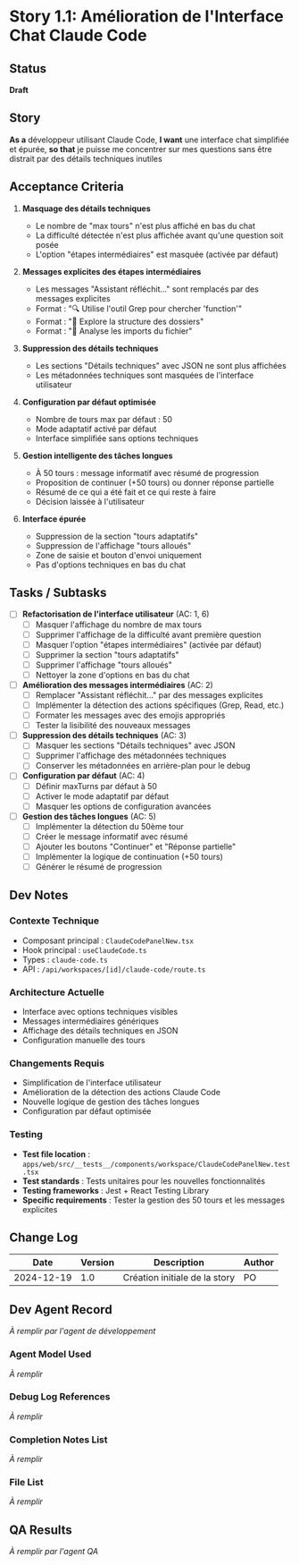 # Story 1.1: Amélioration de l'Interface Chat Claude Code

## Status
**Draft**

## Story
**As a** développeur utilisant Claude Code,
**I want** une interface chat simplifiée et épurée,
**so that** je puisse me concentrer sur mes questions sans être distrait par des détails techniques inutiles

## Acceptance Criteria
1. **Masquage des détails techniques**
   - Le nombre de "max tours" n'est plus affiché en bas du chat
   - La difficulté détectée n'est plus affichée avant qu'une question soit posée
   - L'option "étapes intermédiaires" est masquée (activée par défaut)

2. **Messages explicites des étapes intermédiaires**
   - Les messages "Assistant réfléchit..." sont remplacés par des messages explicites
   - Format : "🔍 Utilise l'outil Grep pour chercher 'function'"
   - Format : "📁 Explore la structure des dossiers"
   - Format : "🔧 Analyse les imports du fichier"

3. **Suppression des détails techniques**
   - Les sections "Détails techniques" avec JSON ne sont plus affichées
   - Les métadonnées techniques sont masquées de l'interface utilisateur

4. **Configuration par défaut optimisée**
   - Nombre de tours max par défaut : 50
   - Mode adaptatif activé par défaut
   - Interface simplifiée sans options techniques

5. **Gestion intelligente des tâches longues**
   - À 50 tours : message informatif avec résumé de progression
   - Proposition de continuer (+50 tours) ou donner réponse partielle
   - Résumé de ce qui a été fait et ce qui reste à faire
   - Décision laissée à l'utilisateur

6. **Interface épurée**
   - Suppression de la section "tours adaptatifs"
   - Suppression de l'affichage "tours alloués"
   - Zone de saisie et bouton d'envoi uniquement
   - Pas d'options techniques en bas du chat

## Tasks / Subtasks
- [ ] **Refactorisation de l'interface utilisateur** (AC: 1, 6)
  - [ ] Masquer l'affichage du nombre de max tours
  - [ ] Supprimer l'affichage de la difficulté avant première question
  - [ ] Masquer l'option "étapes intermédiaires" (activée par défaut)
  - [ ] Supprimer la section "tours adaptatifs"
  - [ ] Supprimer l'affichage "tours alloués"
  - [ ] Nettoyer la zone d'options en bas du chat

- [ ] **Amélioration des messages intermédiaires** (AC: 2)
  - [ ] Remplacer "Assistant réfléchit..." par des messages explicites
  - [ ] Implémenter la détection des actions spécifiques (Grep, Read, etc.)
  - [ ] Formater les messages avec des emojis appropriés
  - [ ] Tester la lisibilité des nouveaux messages

- [ ] **Suppression des détails techniques** (AC: 3)
  - [ ] Masquer les sections "Détails techniques" avec JSON
  - [ ] Supprimer l'affichage des métadonnées techniques
  - [ ] Conserver les métadonnées en arrière-plan pour le debug

- [ ] **Configuration par défaut** (AC: 4)
  - [ ] Définir maxTurns par défaut à 50
  - [ ] Activer le mode adaptatif par défaut
  - [ ] Masquer les options de configuration avancées

- [ ] **Gestion des tâches longues** (AC: 5)
  - [ ] Implémenter la détection du 50ème tour
  - [ ] Créer le message informatif avec résumé
  - [ ] Ajouter les boutons "Continuer" et "Réponse partielle"
  - [ ] Implémenter la logique de continuation (+50 tours)
  - [ ] Générer le résumé de progression

## Dev Notes

### Contexte Technique
- Composant principal : `ClaudeCodePanelNew.tsx`
- Hook principal : `useClaudeCode.ts`
- Types : `claude-code.ts`
- API : `/api/workspaces/[id]/claude-code/route.ts`

### Architecture Actuelle
- Interface avec options techniques visibles
- Messages intermédiaires génériques
- Affichage des détails techniques en JSON
- Configuration manuelle des tours

### Changements Requis
- Simplification de l'interface utilisateur
- Amélioration de la détection des actions Claude Code
- Nouvelle logique de gestion des tâches longues
- Configuration par défaut optimisée

### Testing
- **Test file location** : `apps/web/src/__tests__/components/workspace/ClaudeCodePanelNew.test.tsx`
- **Test standards** : Tests unitaires pour les nouvelles fonctionnalités
- **Testing frameworks** : Jest + React Testing Library
- **Specific requirements** : Tester la gestion des 50 tours et les messages explicites

## Change Log
| Date | Version | Description | Author |
|------|---------|-------------|--------|
| 2024-12-19 | 1.0 | Création initiale de la story | PO |

## Dev Agent Record
*À remplir par l'agent de développement*

### Agent Model Used
*À remplir*

### Debug Log References
*À remplir*

### Completion Notes List
*À remplir*

### File List
*À remplir*

## QA Results
*À remplir par l'agent QA*
